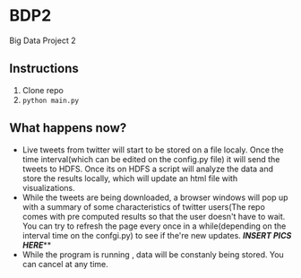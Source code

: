 # BDP2
Big Data Project 2
## Instructions
1. Clone repo
2. ```python main.py```
## What happens now?
* Live tweets from twitter will start to be stored on a file localy. Once the time interval(which can be edited on the config.py file) it will send the tweets to HDFS. Once its on HDFS a script will analyze the data and store the results locally, which will update an html file with visualizations.
* While the tweets are being downloaded, a browser windows will pop up with a summary of some characteristics of twitter users(The repo comes with pre computed results so that the user doesn't have to wait. You can try to refresh the page every once in a while(depending on the interval time on the confgi.py) to see if the're new updates.
***INSERT PICS HERE*****
* While the program is running , data will be constanly being stored. You can cancel at any time.
